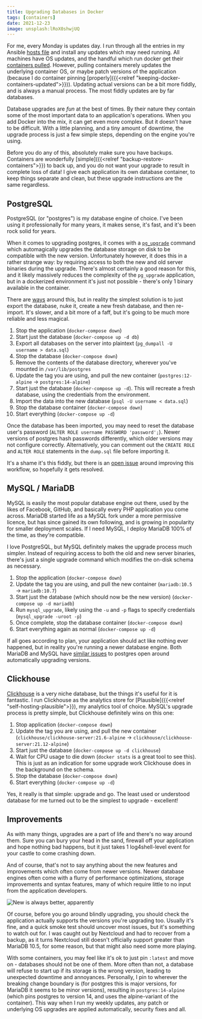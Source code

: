 ```yaml
---
title: Upgrading Databases in Docker
tags: [containers]
date: 2021-12-23
image: unsplash:lRoX0shwjUQ
---
```


For me, every Monday is updates day. I run through all the entries in my Ansible [hosts file](https://github.com/RealOrangeOne/infrastructure/blob/master/ansible/hosts) and install any updates which may need running. All machines have OS updates, and the handful which run docker get their [containers pulled](https://github.com/RealOrangeOne/infrastructure/blob/master/ansible/roles/docker_cleanup/files/docker-utils/update-all). However, pulling containers merely updates the underlying container OS, or maybe patch versions of the application (because I do container pinning [properly]({{<relref "keeping-docker-containers-updated">}})). Updating actual versions can be a bit more fiddly, and is always a manual process. The most fiddly updates are by far databases.

Database upgrades are _fun_ at the best of times. By their nature they contain some of the most important data to an application's operations. When you add Docker into the mix, it can get even more complex. But it doesn't have to be difficult. With a little planning, and a tiny amount of downtime, the upgrade process is just a few simple steps, depending on the engine you're using.

Before you do any of this, absolutely make sure you have backups. Containers are wonderfully [simple]({{<relref "backup-restore-containers">}}) to back up, and you do not want your upgrade to result in complete loss of data! I give each application its own database container, to keep things separate and clean, but these upgrade instructions are the same regardless.

## PostgreSQL

PostgreSQL (or "postgres") is my database engine of choice. I've been using it professionally for many years, it makes sense, it's fast, and it's been rock solid for years.

When it comes to upgrading postgres, it comes with a [`pg_upgrade`](https://www.postgresql.org/docs/current/pgupgrade.html) command which automagically upgrades the database storage on disk to be compatible with the new version. Unfortunately however, it does this in a rather strange way: by requiring access to both the new and old server binaries during the upgrade. There's almost certainly a good reason for this, and it likely massively reduces the complexity of the `pg_upgrade` application, but in a dockerized environment it's just not possible - there's only 1 binary available in the container.

There are [ways](https://github.com/tianon/docker-postgres-upgrade) around this, but in reality the simplest solution is to just export the database, nuke it, create a new fresh database, and then re-import. It's slower, and a bit more of a faff, but it's going to be much more reliable and less magical.

1. Stop the application (`docker-compose down`)
2. Start just the database (`docker-compose up -d db`)
3. Export all databases on the server into plaintext (`pg_dumpall -U username > data.sql`)
4. Stop the database (`docker-compose down`)
5. Remove the contents of the database directory, wherever you've mounted in `/var/lib/postgres`
6. Update the tag you are using, and pull the new container (`postgres:12-alpine` &rarr; `postgres:14-alpine`)
7. Start just the database (`docker-compose up -d`). This will recreate a fresh database, using the credentials from the environment.
8. Import the data into the new database (`psql -U username < data.sql`)
12. Stop the database container (`docker-compose down`)
13. Start everything (`docker-compose up -d`)

Once the database has been imported, you may need to reset the database user's password (`ALTER ROLE username PASSWORD 'password';`). Newer versions of postgres hash passwords differently, which older versions may not configure correctly. Alternatively, you can comment out the `CREATE ROLE` and `ALTER ROLE` statements in the `dump.sql` file before importing it.

It's a shame it's this fiddly, but there is an [open issue](https://github.com/docker-library/postgres/issues/37) around improving this workflow, so hopefully it gets resolved.

## MySQL / MariaDB

MySQL is easily the most popular database engine out there, used by the likes of Facebook, GitHub, and basically every PHP application you come across. MariaDB started life as a MySQL fork under a more permissive licence, but has since gained its own following, and is growing in popularity for smaller deployment scales. If I need MySQL, I deploy MariaDB 100% of the time, as they're compatible.

I love PostgreSQL, but MySQL definitely makes the upgrade process much simpler. Instead of requiring access to both the old and new server binaries, there's just a single upgrade command which modifies the on-disk schema as necessary.

1. Stop the application (`docker-compose down`)
2. Update the tag you are using, and pull the new container (`mariadb:10.5` &rarr; `mariadb:10.7`)
3. Start just the database (which should now be the new version) (`docker-compose up -d mariadb`)
4. Run `mysql_upgrade`, likely using the `-u` and `-p` flags to specify credentials (`mysql_upgrade -uroot -p`)
5. Once complete, stop the database container (`docker-compose down`)
6. Start everything again as normal (`docker-compose up -d`)

If all goes according to plan, your application should act like nothing ever happened, but in reality you're running a newer database engine. Both MariaDB and MySQL have [similar issues](https://github.com/MariaDB/mariadb-docker/issues/350) to postgres open around automatically upgrading versions.

## Clickhouse

[Clickhouse](https://clickhouse.com/) is a very niche database, but the things it's useful for it is fantastic. I run Clickhouse as the analytics store for [Plausible]({{<relref "self-hosting-plausible">}}), my analytics tool of choice. MySQL's upgrade process is pretty simple, but Clickhouse definitely wins on this one:

1. Stop application (`docker-compose down`)
2. Update the tag you are using, and pull the new container (`clickhouse/clickhouse-server:21.6-alpine` &rarr; `clickhouse/clickhouse-server:21.12-alpine`)
3. Start just the database (`docker-compose up -d clickhouse`)
4. Wait for CPU usage to die down (`docker stats` is a great tool to see this). This is just as an indication for some upgrade work Clickhouse does in the background on the schema.
5. Stop the database (`docker-compose down`)
6. Start everything (`docker-compose up -d`)

Yes, it really is that simple: upgrade and go. The least used or understood database for me turned out to be the simplest to upgrade - excellent!

## Improvements

As with many things, upgrades are a part of life and there's no way around them. Sure you can bury your head in the sand, firewall off your application and hope nothing bad happens, but it just takes 1 log4shell-level event for your castle to come crashing down.

And of course, that's not to say anything about the new features and improvements which often come from newer versions. Newer database engines often come with a flurry of performance optimizations, storage improvements and syntax features, many of which require little to no input from the application developers.

![New _is_ always better, apparently](https://media.giphy.com/media/lqNBMrcSQdXZ4KvQhZ/giphy.gif)

Of course, before you go around blindly upgrading, you should check the application actually supports the versions you're upgrading too. Usually it's fine, and a quick smoke test should uncover most issues, but it's something to watch out for. I was caught out by Nextcloud and had to recover from a backup, as it turns Nextcloud still doesn't officially support greater than MariaDB 10.5, for some reason, but that might also need some more playing.

With some containers, you may feel like it's ok to just pin `:latest` and move on - databases should not be one of them. More often than not, a database will refuse to start up if its storage is the wrong version, leading to unexpected downtime and annoyances. Personally, I pin to wherever the breaking change boundary is (for postgres this is major versions, for MariaDB it seems to be minor versions), resulting in `postgres:14-alpine` (which pins postgres to version 14, and uses the alpine-variant of the container). This way when I run my weekly updates, any patch or underlying OS upgrades are applied automatically, security fixes and all.

